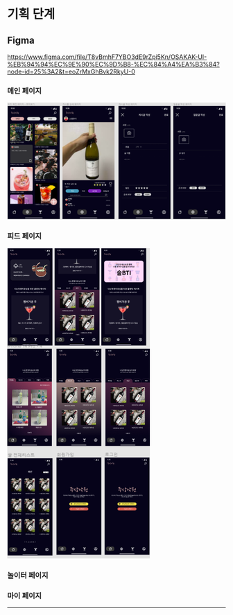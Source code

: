 # 기획 단계

## Figma

https://www.figma.com/file/T8vBmhF7YBO3dE9rZpi5Kn/OSAKAK-UI-%EB%94%94%EC%9E%90%EC%9D%B8-%EC%84%A4%EA%B3%84?node-id=25%3A2&t=eoZrMxGhBvk2RkyU-0

### 메인 페이지
![figma_feedpage.png](img/figma_feedpage.png)

### 피드 페이지

![figma_feedpage.png](img/figma_mainpage.png)

### 놀이터 페이지

### 마이 페이지

---
